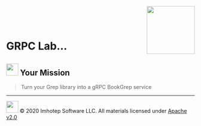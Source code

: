 <img src="../assets/gophernand.png" align="right" width="128" height="auto"/>

<br/>
<br/>
<br/>

# GRPC Lab...

## <img src="../assets/lab.png" width="auto" height="32"/> Your Mission

> Turn your Grep library into a gRPC BookGrep service

---
<img src="../assets/imhotep_logo.png" width="32" height="auto"/> © 2020 Imhotep Software LLC.
All materials licensed under [Apache v2.0](http://www.apache.org/licenses/LICENSE-2.0)
